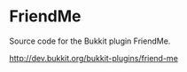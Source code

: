 FriendMe
========

Source code for the Bukkit plugin FriendMe.

http://dev.bukkit.org/bukkit-plugins/friend-me
